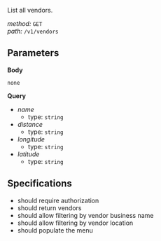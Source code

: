 List all vendors.  
  
*method:* `GET`  
*path:* `/v1/vendors`  
  
Parameters  
-----------  
  
**Body**  
  
`none`  
  
**Query**  
  
- *name*  
  - type: `string`  
- *distance*  
  - type: `string`  
- *longitude*  
  - type: `string`  
- *latitude*  
  - type: `string`  
  
Specifications  
--------------  
  
- should require authorization  
- should return vendors  
- should allow filtering by vendor business name  
- should allow filtering by vendor location  
- should populate the menu  
